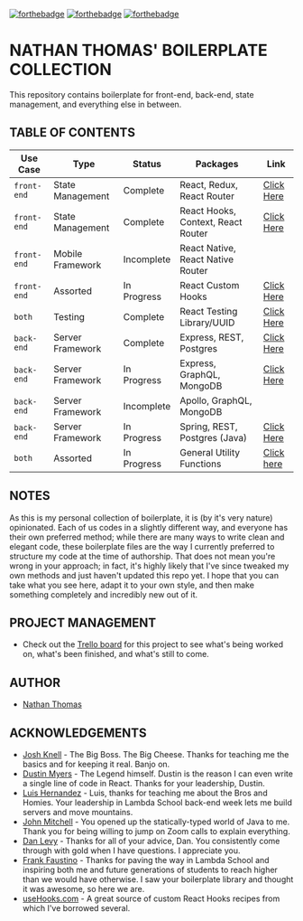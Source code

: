 [![forthebadge](https://forthebadge.com/images/badges/made-with-crayons.svg)](https://forthebadge.com) [![forthebadge](https://forthebadge.com/images/badges/compatibility-club-penguin.svg)](https://forthebadge.com) [![forthebadge](https://forthebadge.com/images/badges/no-ragrets.svg)](https://forthebadge.com)

# NATHAN THOMAS' BOILERPLATE COLLECTION

This repository contains boilerplate for front-end, back-end, state management, and everything else in between.

## TABLE OF CONTENTS

| Use Case    | Type             | Status      | Packages                           | Link                                      |
| ----------- | ---------------- | ----------- | ---------------------------------- | ----------------------------------------- |
| `front-end` | State Management | Complete    | React, Redux, React Router         | [Click Here](./React-Redux)               |
| `front-end` | State Management | Complete    | React Hooks, Context, React Router | [Click Here](./React-Hooks-Context)       |
| `front-end` | Mobile Framework | Incomplete  | React Native, React Native Router  |                                           |
| `front-end` | Assorted         | In Progress | React Custom Hooks                 | [Click Here](./React-Custom-Hooks)        |
| `both`      | Testing          | Complete    | React Testing Library/UUID         | [Click Here](./Custom-Testing-Utils)      |
| `back-end`  | Server Framework | Complete    | Express, REST, Postgres            | [Click Here](./Express-REST-Postgres)     |
| `back-end`  | Server Framework | In Progress | Express, GraphQL, MongoDB          | [Click Here](./Express-GraphQL-MongoDB)   |
| `back-end`  | Server Framework | Incomplete  | Apollo, GraphQL, MongoDB           |                                           |
| `back-end`  | Server Framework | In Progress | Spring, REST, Postgres (Java)      | [Click Here](./Spring-Tomcat-Postgres)    |
| `both`      | Assorted         | In Progress | General Utility Functions          | [Click here](./General-Utility-Functions) |

## NOTES

As this is my personal collection of boilerplate, it is (by it's very nature) opinionated. Each of us codes in a slightly different way, and everyone has their own preferred method; while there are many ways to write clean and elegant code, these boilerplate files are the way I currently preferred to structure my code at the time of authorship. That does not mean you're wrong in your approach; in fact, it's highly likely that I've since tweaked my own methods and just haven't updated this repo yet. I hope that you can take what you see here, adapt it to your own style, and then make something completely and incredibly new out of it.

## PROJECT MANAGEMENT

- Check out the [Trello board](https://trello.com/b/FgYehhKt/boilerplate-workbench) for this project to see what's being worked on, what's been finished, and what's still to come.

## AUTHOR

- [Nathan Thomas](https://github.com/nwthomas)

## ACKNOWLEDGEMENTS

- [Josh Knell](https://github.com/BigKnell) - The Big Boss. The Big Cheese. Thanks for teaching me the basics and for keeping it real. Banjo on.
- [Dustin Myers](https://github.com/dustinmyers) - The Legend himself. Dustin is the reason I can even write a single line of code in React. Thanks for your leadership, Dustin.
- [Luis Hernandez](https://github.com/luishrd) - Luis, thanks for teaching me about the Bros and Homies. Your leadership in Lambda School back-end week lets me build servers and move mountains.
- [John Mitchell](https://github.com/jrmmba8314) - You opened up the statically-typed world of Java to me. Thank you for being willing to jump on Zoom calls to explain everything.
- [Dan Levy](https://danlevy.net/) - Thanks for all of your advice, Dan. You consistently come through with gold when I have questions. I appreciate you.
- [Frank Faustino](https://github.com/frankfaustino) - Thanks for paving the way in Lambda School and inspiring both me and future generations of students to reach higher than we would have otherwise. I saw your boilerplate library and thought it was awesome, so here we are.
- [useHooks.com](https://usehooks.com/) - A great source of custom React Hooks recipes from which I've borrowed several.
